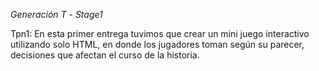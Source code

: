 *Generación* *T* *-* *Stage1*

Tpn1: En esta primer entrega tuvimos que crear un mini juego interactivo utilizando solo HTML, en donde los jugadores toman según su parecer, decisiones que afectan el curso de la historia.
